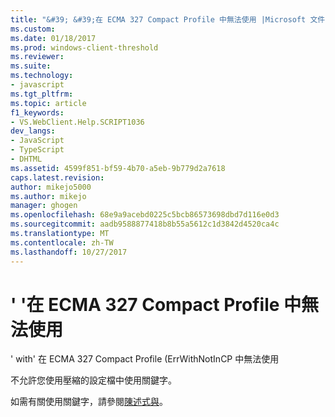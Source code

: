 ```yaml
---
title: "&#39; &#39;在 ECMA 327 Compact Profile 中無法使用 |Microsoft 文件"
ms.custom: 
ms.date: 01/18/2017
ms.prod: windows-client-threshold
ms.reviewer: 
ms.suite: 
ms.technology:
- javascript
ms.tgt_pltfrm: 
ms.topic: article
f1_keywords:
- VS.WebClient.Help.SCRIPT1036
dev_langs:
- JavaScript
- TypeScript
- DHTML
ms.assetid: 4599f851-bf59-4b70-a5eb-9b779d2a7618
caps.latest.revision: 
author: mikejo5000
ms.author: mikejo
manager: ghogen
ms.openlocfilehash: 68e9a9acebd0225c5bcb86573698dbd7d116e0d3
ms.sourcegitcommit: aadb9588877418b8b55a5612c1d3842d4520ca4c
ms.translationtype: MT
ms.contentlocale: zh-TW
ms.lasthandoff: 10/27/2017
---
```

# <a name="39with39-not-available-in-the-ecma-327-compact-profile"></a>&#39; &#39;在 ECMA 327 Compact Profile 中無法使用
' with' 在 ECMA 327 Compact Profile (ErrWithNotInCP 中無法使用  
  
 不允許您使用壓縮的設定檔中使用關鍵字。  
  
 如需有關使用關鍵字，請參閱[陳述式與](../../javascript/reference/with-statement-javascript.md)。